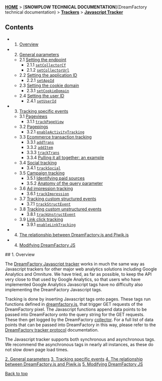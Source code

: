 <a name="top" />

[**HOME**](Home) > [**SNOWPLOW TECHNICAL DOCUMENTATION**](DreamFactory technical documentation) > [**Trackers**](trackers) > [**Javascript Tracker**](Javascript-Tracker)

## Contents

- 1. [Overview](#overview)
- 2. [General parameters](1-General-paramaters-for-the-Javascript-tracker#wiki-general)
  - 2.1 [Setting the endpoint](1-General-paramaters-for-the-Javascript-tracker#wiki-endpoint)
    - 2.1.1 [`setCollectorCf`](1-General-paramaters-for-the-Javascript-tracker#wiki-setCollectorCf)
    - 2.1.2 [`setCollectorUrl`](1-General-paramaters-for-the-Javascript-tracker#wiki-setCollectorUrl)
  - 2.2 [Setting the application ID](1-General-paramaters-for-the-Javascript-tracker#wiki-app-id)
    - 2.2.1 [`setAppId`](1-General-paramaters-for-the-Javascript-tracker#wiki-setAppId)
  - 2.3 [Setting the cookie domain](1-General-paramaters-for-the-Javascript-tracker#wiki-cookiedomain)
    - 2.3.1 [`setCookieDomain`](1-General-paramaters-for-the-Javascript-tracker#wiki-setCookieDomain)
  - 2.4 [Setting the user ID](1-General-paramaters-for-the-Javascript-tracker#wiki-user-id)
    - 2.4.1 [`setUserId`](1-General-paramaters-for-the-Javascript-tracker#wiki-setUserId)
- 3. [Tracking specific events](2-Specific-event-tracking-with-the-Javascript-tracker#wiki-tracking-specific-events)
  - 3.1 [Pageviews](2-Specific-event-tracking-with-the-Javascript-tracker#wiki-page)
    - 3.1.1 [`trackPageView`](2-Specific-event-tracking-with-the-Javascript-tracker#wiki-trackPageView)
  - 3.2 [Pagepings](2-Specific-event-tracking-with-the-Javascript-tracker#wiki-pagepings)
    - 3.2.1 [`enableActivityTracking`](2-Specific-event-tracking-with-the-Javascript-tracker#wiki-enableActivityTracking)
  - 3.3 [Ecommerce transaction tracking](2-Specific-event-tracking-with-the-Javascript-tracker#wiki-ecommerce)
    - 3.3.1 [`addTrans`](2-Specific-event-tracking-with-the-Javascript-tracker#wiki-addTrans)
    - 3.3.2 [`addItem`](2-Specific-event-tracking-with-the-Javascript-tracker#wiki-addItem)
    - 3.3.3 [`trackTrans`](2-Specific-event-tracking-with-the-Javascript-tracker#wiki-trackTrans)
    - 3.3.4 [Pulling it all together: an example](2-Specific-event-tracking-with-the-Javascript-tracker#wiki-ecomm-example)
  - 3.4 [Social tracking](2-Specific-event-tracking-with-the-Javascript-tracker#wiki-social)
    - 3.4.1 [`trackSocial`](2-Specific-event-tracking-with-the-Javascript-tracker#wiki-trackSocial)
  - 3.5 [Campaign tracking](2-Specific-event-tracking-with-the-Javascript-tracker#wiki-campaign)
    - 3.5.1 [Identifying paid sources](2-Specific-event-tracking-with-the-Javascript-tracker#wiki-identifying-paid-sources)
    - 3.5.2 [Anatomy of the query parameter](2-Specific-event-tracking-with-the-Javascript-tracker#wiki-anatomy-of-the-query-parameter)
  - 3.6 [Ad impression tracking](2-Specific-event-tracking-with-the-Javascript-tracker#wiki-adimps)
    - 3.6.1 [`trackImpression`](2-Specific-event-tracking-with-the-Javascript-tracker#wiki-trackImpression)
  - 3.7 [Tracking custom structured events](2-Specific-event-tracking-with-the-Javascript-tracker#wiki-custom-structured-events)
    - 3.7.1 [`trackStructEvent`](2-Specific-event-tracking-with-the-Javascript-tracker#wiki-trackStructEvent)
  - 3.8 [Tracking custom unstructured events](2-Specific-event-tracking-with-the-Javascript-tracker#wiki-custom-unstructured-events)
    - 3.8.1 [`trackUnstructEvent`](2-Specific-event-tracking-with-the-Javascript-tracker#wiki-trackUnstructEvent)
  - 3.9 [Link click tracking](2-Specific-event-tracking-with-the-Javascript-tracker#wiki-link-click-track)
    - 3.9.1 [`enableLinkTracking`](2-Specific-event-tracking-with-the-Javascript-tracker#wiki-enableLinkTracking)
- 4. [The relationship between DreamFactory.js and Piwik.js](3-The-relationship-between-SnowPlow.js-and-Piwik.js)
- 4. [Modifying DreamFactory JS](Modifying-dreamfactory-js)


<a name="overview" />
## 1. Overview

The [DreamFactory Javascript tracker](https://github.com/dreamfactory/dreamfactory/tree/master/1-trackers/javascript-tracker/) works in much the same way as Javascript trackers for other major web analytics solutions including Google Analytics and Omniture. We have tried, as far as possible, to keep the API very close to that used by Google Analytics, so that users who have implemented Google Analytics Javascript tags have no difficulty also implementing the DreamFactory Javascript tags.

Tracking is done by inserting Javascript tags onto pages. These tags run functions defined in [dreamfactory.js](https://github.com/dreamfactory/dreamfactory/blob/master/1-trackers/javascript-tracker/js/dreamfactory.js), that trigger GET requests of the DreamFactory pixel. The Javascript functions append data points to be passed into DreamFactory onto the query string for the GET requests. These then get logged by the DreamFactory [collector](collectors). For a full list of data points that can be passed into DreamFactory in this way, please refer to the [DreamFactory tracker protocol](dreamfactory-tracker-protocol) documentation.

The Javascript tracker supports both synchronous and asynchronous tags. We recommend the asynchronous tags in nearly all instances, as these do not slow down page load times.

[2. General parameters](1-General-paramaters-for-the-Javascript-tracker#wiki-general)
[3. Tracking specific events](2-Specific-event-tracking-with-the-Javascript-tracker#wiki-tracking-specific-events)
[4. The relationship between DreamFactory.js and Piwik.js](3-The-relationship-between-SnowPlow.js-and-Piwik.js)
[5. Modifying DreamFactory JS](Modifying-dreamfactory-js)


[Back to top](#top)
